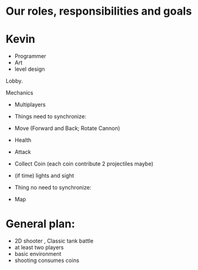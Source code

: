 # Our roles, responsibilities and goals






# Kevin

- Programmer
- Art
- level design


Lobby.


Mechanics

- Multiplayers
- Things need to synchronize:
- Move (Forward and Back; Rotate Cannon)
- Health 
- Attack
- Collect Coin (each coin contribute 2 projectiles maybe)
- (if time) lights and sight

- Thing no need to synchronize:
- Map

# General plan:

- 2D shooter , Classic tank battle
- at least two players
- basic environment
- shooting consumes coins



